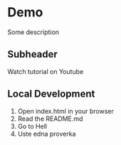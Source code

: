 # Demo

Some description

## Subheader

Watch tutorial on Youtube

## Local Development

1. Open index.html in your browser
2. Read the README.md
3. Go to Hell
4. Uste edna proverka
